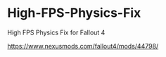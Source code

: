 # High-FPS-Physics-Fix
High FPS Physics Fix for Fallout 4

https://www.nexusmods.com/fallout4/mods/44798/
